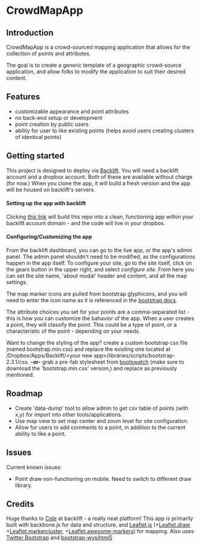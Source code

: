 # CrowdMapApp
## Introduction
CrowdMapApp is a crowd-sourced mapping application that allows for the collection of points and attributes.

The goal is to create a generic template of a geographic crowd-source application, and allow folks to modify the application to suit their desired content.

## Features
* customizable appearance and point attributes
* no back-end setup or development
* point creation by public users
* ability for user to like existing points (helps avoid users creating clusters of identical points)

## Getting started
This project is designed to deploy via [Backlift](https://www.backlift.com/).
You will need a backlift account and a dropbox account. Both of these are available without charge (for now.)
When you clone the app, it will build a fresh version and the app will be housed on backlift's servers.

#### Setting up the app with backlift
Clicking [this link](https://www.backlift.com/backlift/dropbox/create?template=github.com/abenrob/CrowdMapApp&appname=CrowdMapApp "Copy") will build this repo into a clean, functioning app within your backlift account domain - and the code will live in your dropbox.

#### Configuring/Customizing the app
From the backlift dashboard, you can go to the live app, or the app's admin panel.
The admin panel shouldn't need to be modified, as the configurations happen in the app itself.
To configure your site, go to the site itself, click on the gears button in the upper right, and select *configure site*.
From here you can set the site name, 'about modal' header and content, and all the map settings.

The map marker icons are pulled from bootstrap glyphicons, and you will need to enter the icon name as it is referenced in the [bootstrap docs](http://twitter.github.io/bootstrap/base-css.html#icons).

The attribute choices you set for your points are a comma-separated list - this is how you can customize the bahavior of the app. When a user creates a point, they will classify the point. This could be a type of point, or a characteristic of the point - depending on your needs.

Want to change the styling of the app? create a custom bootstrap css file (named bootstrap.min.css) and replace the existing one located at /Dropbox/Apps/Backlift/&lt;your new app&gt;/libraries/scripts/bootstrap-2.3.1/css. **-or-** grab a pre-fab stylesheet from [bootswatch](http://bootswatch.com/) (make sure to download the 'bootstrap.min.css' version,) and replace as previously mentioned.
## Roadmap
* Create 'data-dump' tool to allow admin to get csv table of points (with x,y) for import into other tools/applications.
* Use map view to set map center and zoom level for site configuration.
* Allow for users to add comments to a point, in addition to the current ability to like a point.

## Issues
Current known issues:

* Point draw non-functioning on mobile. Need to switch to different draw library.

## Credits
Huge thanks to [Cole](https://github.com/colevscode) at backlift - a really neat platform!
This app is primarily built with backbone.js for data and structure, and [Leaflet.js](http://leafletjs.com/) (+[Leaflet.draw](https://github.com/Leaflet/Leaflet.draw), +[Leaflet.markercluster](https://github.com/Leaflet/Leaflet.markercluster), +[Leaflet.awesome-markers](https://github.com/lvoogdt/Leaflet.awesome-markers)) for mapping.
Also uses [Twitter Bootstrap](http://twitter.github.io/bootstrap/index.html) and [bootstrap-wysihtml5](https://github.com/jhollingworth/bootstrap-wysihtml5/)
